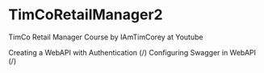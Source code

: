 # TimCoRetailManager2
TimCo Retail Manager Course by IAmTimCorey at Youtube

Creating a WebAPI with Authentication 	(/)
Configuring Swagger in WebAPI 			(/)
